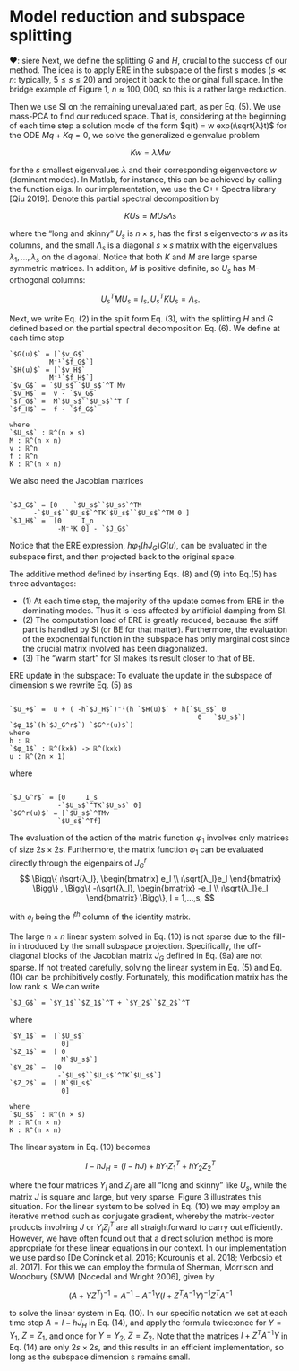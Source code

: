 # Model reduction and subspace splitting
❤: siere
Next, we define the splitting $G$ and $H$, crucial to the success of our method. The idea is to apply ERE in the subspace of the first s modes ($s ≪ n$: typically, $5 ≤ s ≤ 20$) and project it back to the original full space. In the bridge example of Figure 1, $n ≈ 100, 000$, so this is a rather large reduction.

Then we use SI on the remaining unevaluated part, as per Eq. (5). We use mass-PCA to find our reduced space. That is, considering at the beginning of each time step a solution mode of the form $q(t) = 
w exp(ı\sqrt{λ}t)$ for the ODE $Mq + Kq = 0$, we solve the generalized eigenvalue problem

$$ Kw = λMw $$

for the $s$ smallest eigenvalues $λ$ and their corresponding eigenvectors $w$ (dominant modes). In Matlab, for instance, this can be achieved by calling the function eigs. In our implementation, we use the C++ Spectra library [Qiu 2019]. Denote this partial spectral decomposition by

$$KUs =MUsΛs$$

where the “long and skinny” $U_s$ is $n × s$, has the first s eigenvectors $w$ as its columns, and the small $Λ_s$ is a diagonal $s × s$ matrix with the eigenvalues $λ_1, ..., λ_s$ on the diagonal. Notice that both $K$ and $M$ are large sparse symmetric matrices. In addition, $M$ is positive definite, so $U_s$ has M-orthogonal columns:

$$U_s^TMU_s =I_s, U_s^TKU_s = Λ_s. $$

Next, we write Eq. (2) in the split form Eq. (3), with the splitting $H$ and $G$ defined based on the partial spectral decomposition Eq. (6). We define at each time step


``` iheartla(first)
`$G(u)$` = [`$v_G$`
          M⁻¹`$f_G$`]
`$H(u)$` = [`$v_H$`
          M⁻¹`$f_H$`]
`$v_G$` = `$U_s$``$U_s$`^T Mv
`$v_H$` =  v - `$v_G$`
`$f_G$` =  M`$U_s$``$U_s$`^T f
`$f_H$` =  f - `$f_G$`

where 
`$U_s$` : ℝ^(n × s)
M : ℝ^(n × n)
v : ℝ^n
f : ℝ^n
K : ℝ^(n × n)
```


We also need the Jacobian matrices

``` iheartla(first)
 
`$J_G$` = [0    `$U_s$``$U_s$`^TM
      -`$U_s$``$U_s$`^TK`$U_s$``$U_s$`^TM 0 ]
`$J_H$` =  [0     I_n
            -M⁻¹K 0] - `$J_G$` 

```

Notice that the ERE expression, $hφ_1(hJ_G)G(u)$, can be evaluated in the subspace first, and then projected back to the original space.

The additive method defined by inserting Eqs. (8) and (9) into Eq.(5) has three advantages:

- (1) At each time step, the majority of the update comes from ERE in the dominating modes. Thus it is less affected by artificial damping from SI.
- (2) The computation load of ERE is greatly reduced, because the stiff part is handled by SI (or BE for that matter). Furthermore, the evaluation of the exponential function in the subspace has only marginal cost since the crucial matrix involved has been diagonalized.
- (3) The “warm start” for SI makes its result closer to that of BE.


ERE update in the subspace: To evaluate the update in the subspace of dimension s we rewrite Eq. (5) as
 
``` iheartla(first)

`$u_+$` =  u + ( -h`$J_H$`)⁻¹(h `$H(u)$` + h[`$U_s$` 0
                                               0   `$U_s$`] `$φ_1$`(h`$J_G^r$`) `$G^r(u)$`)
where 
h : ℝ
`$φ_1$` : ℝ^(k×k) -> ℝ^(k×k)
u : ℝ^(2n × 1)
```


where
``` iheartla(first)
 
`$J_G^r$` = [0     I_s
            -`$U_s$`^TK`$U_s$` 0]
`$G^r(u)$` = [`$U_s$`^TMv
            `$U_s$`^Tf]

```
 

The evaluation of the action of the matrix function $φ_1$ involves only matrices of size $2s × 2s$. Furthermore, the matrix function $φ_1$ can be evaluated directly through the eigenpairs of $J_G^r$
 $$ 
\Bigg\{ ı\sqrt{λ_l}, \begin{bmatrix} e_l \\ ı\sqrt{λ_l}e_l  \end{bmatrix}  \Bigg\} , 
\Bigg\{ -ı\sqrt{λ_l}, \begin{bmatrix} -e_l \\ ı\sqrt{λ_l}e_l  \end{bmatrix}  \Bigg\},
l = 1,...,s,
 $$
 

with $e_l$ being the $l^{th}$ column of the identity matrix.

The large $n×n$ linear system solved in Eq. (10) is not sparse due to the fill-in introduced by the small subspace projection. Specifically, the off-diagonal blocks of the Jacobian matrix $J_G$ defined in Eq. (9a) are not sparse. If not treated carefully, solving the linear system in Eq. (5) and Eq. (10) can be prohibitively costly. Fortunately, this modification matrix has the low rank $s$. We can write

``` iheartla(second)
`$J_G$` = `$Y_1$``$Z_1$`^T + `$Y_2$``$Z_2$`^T 
``` 
 
where 
``` iheartla(second)
`$Y_1$` =  [`$U_s$`
             0]
`$Z_1$` =  [ 0
             M`$U_s$`] 
`$Y_2$` =  [0
            -`$U_s$``$U_s$`^TK`$U_s$`]
`$Z_2$` =  [ M`$U_s$`
             0] 

where 
`$U_s$` : ℝ^(n × s)
M : ℝ^(n × n) 
K : ℝ^(n × n)
``` 

The linear system in Eq. (10) becomes

$$ I−hJ_H =(I−hJ)+hY_1Z_1^T +hY_2Z_2^T $$

where the four matrices $Y_i$ and $Z_i$ are all “long and skinny” like $U_s$, while the matrix $J$ is square and large, but very sparse. Figure 3 illustrates this situation. For the linear system to be solved in Eq. (10) we may employ an iterative method such as conjugate gradient, whereby the matrix-vector products involving $J$ or $Y_iZ_i^T$ are all straightforward to carry out efficiently. However, we have often found out that a direct solution method is more appropriate for these linear equations in our context. In our implementation we use pardiso [De Coninck et al. 2016; Kourounis et al. 2018; Verbosio et al. 2017]. For this we can employ the formula of Sherman, Morrison and Woodbury (SMW) [Nocedal and Wright 2006], given by

$$ (A+YZ^T)^{−1} =A^{−1}−A^{−1}Y(I +Z^TA^{−1}Y)^{−1}Z^TA^{−1} $$

to solve the linear system in Eq. (10). In our specific notation we set at each time step $A = I − h J_H$ in Eq. (14), and apply the formula twice:once for $Y = Y_1$, $Z = Z_1$, and once for $Y = Y_2$, $Z = Z_2$. Note that the matrices $I + Z^T A^{−1}Y$ in Eq. (14) are only $2s × 2s$, and this results in an efficient implementation, so long as the subspace dimension s remains small.















